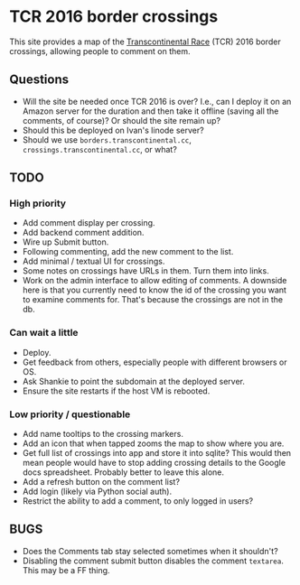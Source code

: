 # TCR 2016 border crossings

This site provides a map of the
[Transcontinental Race](http://www.transcontinental.cc/) (TCR) 2016 border
crossings, allowing people to comment on them.

## Questions

* Will the site be needed once TCR 2016 is over? I.e., can I deploy it on
  an Amazon server for the duration and then take it offline (saving all
  the comments, of course)? Or should the site remain up?
* Should this be deployed on Ivan's linode server?
* Should we use `borders.transcontinental.cc`,
  `crossings.transcontinental.cc`, or what?

## TODO

### High priority

* Add comment display per crossing.
* Add backend comment addition.
* Wire up Submit button.
* Following commenting, add the new comment to the list.
* Add minimal / textual UI for crossings.
* Some notes on crossings have URLs in them. Turn them into links.
* Work on the admin interface to allow editing of comments. A downside here
  is that you currently need to know the id of the crossing you want to
  examine comments for. That's because the crossings are not in the db.

### Can wait a little

* Deploy.
* Get feedback from others, especially people with different browsers or OS.
* Ask Shankie to point the subdomain at the deployed server.
* Ensure the site restarts if the host VM is rebooted.

### Low priority / questionable

* Add name tooltips to the crossing markers.
* Add an icon that when tapped zooms the map to show where you are.
* Get full list of crossings into app and store it into sqlite? This would
  then mean people would have to stop adding crossing details to the Google
  docs spreadsheet. Probably better to leave this alone.
* Add a refresh button on the comment list?
* Add login (likely via Python social auth).
* Restrict the ability to add a comment, to only logged in users?

## BUGS

* Does the Comments tab stay selected sometimes when it shouldn't?
* Disabling the comment submit button disables the comment `textarea`. This may be a FF thing.
